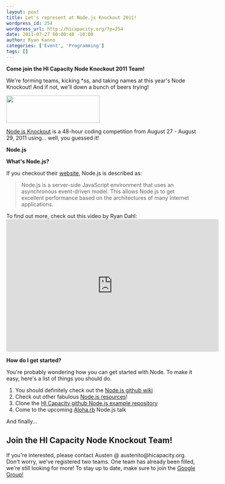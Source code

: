 ```yaml
--- 
layout: post
title: Let's represent at Node.js Knockout 2011!
wordpress_id: 254
wordpress_url: http://hicapacity.org/?p=254
date: 2011-07-27 00:00:48 -10:00
author: Ryan Kanno
categories: ['Event', 'Programming']
tags: []
---
```

<strong>Come join the HI Capacity Node Knockout 2011 Team!</strong>

We're forming teams, kicking *ss, and taking names at this year's Node Knockout! And if not, we'll down a bunch of beers trying!

<a href="http://hicapacity.org/img/wp-uploads/2011/07/nodeko.png" class="pirobox" rel="single" title="nodeko"><img title="nodeko" src="http://hicapacity.org/img/wp-uploads/2011/07/nodeko.png" alt="" width="246" height="72" /></a>

<a href="http://nodeknockout.com/">Node.js Knockout</a> is a 48-hour coding competition from August 27 - August 29, 2011 using... well, you guessed it!

<strong>Node.js</strong>

<strong>What's Node.js?</strong>

If you checkout their <a href="http://nodejs.org/">website</a>, Node.js is described as:
<blockquote>Node.js is a server-side JavaScript environment that uses an asynchronous event-driven model. This allows Node.js to get excellent performance based on the architectures of many Internet applications.</blockquote>
To find out more, check out this video by Ryan Dahl:

<iframe width="560" height="349" src="http://www.youtube.com/embed/jo_B4LTHi3I?wmode=transparent" frameborder="0" allowfullscreen></iframe>

<strong>How do I get started?</strong>

You're probably wondering how you can get started with Node. To make it easy, here's a list of things you should do.
<ol>
	<li>You should definitely check out the <a title="Node.js Github wiki" href="https://github.com/joyent/node/wiki" target="_blank">Node.js github wiki</a></li>
	<li>Check out other fabulous <a title="Node.js Resources" href="https://github.com/joyent/node/wiki/Resources" target="_blank">Node.js resources</a>!</li>
	<li>Clone the <a title="HI Capacity repository" href="https://github.com/hicapacity/nodejs-examples" target="_blank">HI Capacity github Node.js example repository</a></li>
	<li>Come to the upcoming <a title="Aloha.rb" href="http://aloharb.org/" target="_blank">Aloha.rb</a> Node.js talk</li>
</ol>
<div>And finally...</div>
<h2>Join the HI Capacity Node Knockout Team!</h2>
<div>If you're interested, please contact Austen @ austenito@hicapacity.org. Don't worry, we've registered two teams.  One team has already been filled, we're still looking for more! To stay up to date, make sure to join the <a title="Honolulu Makerspace" href="http://groups.google.com/group/honolulu-makerspace" target="_blank">Google Group!</a></div>
